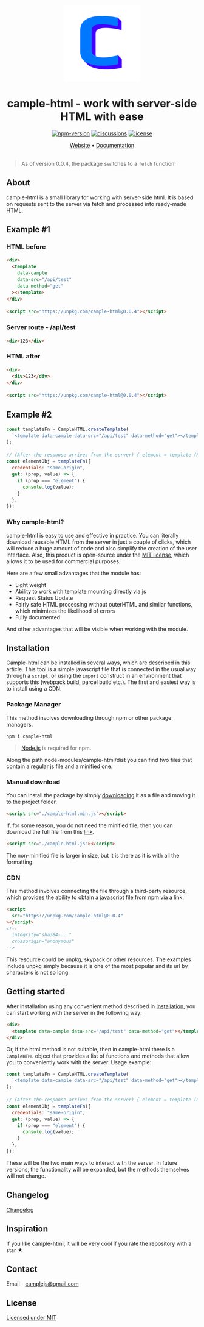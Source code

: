 <p align="center">
    <a href="https://www.npmjs.com/package/cample-html">
        <img width="200" height="200" src="https://github.com/Camplejs/media/blob/main/logo_transparent.png" alt="cample" >
    </a>
</p>
<h1 align="center">cample-html - work with server-side HTML with ease</h1>
<div align="center">

[![npm-version](https://img.shields.io/npm/v/cample-html?logo=npm&color=0183ff&style=for-the-badge)](https://www.npmjs.com/package/cample-html)
[![discussions](https://img.shields.io/badge/discussions-0183ff?style=for-the-badge&logo=github&labelColor=555555)](https://github.com/cample-html/cample-html/discussions)
[![license](https://img.shields.io/badge/MIT-0183ff?style=for-the-badge&label=license&logoColor=FFF&labelColor=555555)](https://github.com/cample-html/cample-html/blob/master/LICENSE)

</div>

<div align="center"><a href="https://cample-html.github.io">Website</a> • <a href="https://cample-html.github.io/#/?id=template">Documentation</a>
</div>
<br/>

> As of version 0.0.4, the package switches to a `fetch` function!

## About

cample-html is a small library for working with server-side html. It is based on requests sent to the server via fetch and processed into ready-made HTML.

## Example #1

### HTML before

```html
<div>
  <template
    data-cample
    data-src="/api/test"
    data-method="get"
  ></template>
</div>

<script src="https://unpkg.com/cample-html@0.0.4"></script>
```

### Server route - /api/test

```html
<div>123</div>
```

### HTML after

```html
<div>
  <div>123</div>
</div>

<script src="https://unpkg.com/cample-html@0.0.4"></script>
```

## Example #2

```javascript
const templateFn = CampleHTML.createTemplate(
  `<template data-cample data-src="/api/test" data-method="get"></template>`
);

// (After the response arrives from the server) { element = template (HTMLTemplateElement type), status = 200 }
const elementObj = templateFn({
  credentials: "same-origin",
  get: (prop, value) => {
    if (prop === "element") {
      console.log(value);
    }
  },
});
```

### Why cample-html?

cample-html is easy to use and effective in practice. You can literally download reusable HTML from the server in just a couple of clicks, which will reduce a huge amount of code and also simplify the creation of the user interface. Also, this product is open-source under the [MIT license](https://github.com/cample-html/cample-html/blob/master/LICENSE), which allows it to be used for commercial purposes.

Here are a few small advantages that the module has:

- Light weight
- Ability to work with template mounting directly via js
- Request Status Update
- Fairly safe HTML processing without outerHTML and similar functions, which minimizes the likelihood of errors
- Fully documented

And other advantages that will be visible when working with the module.

## Installation

Cample-html can be installed in several ways, which are described in this article. This tool is a simple javascript file that is connected in the usual way through a `script`, or using the `import` construct in an environment that supports this (webpack build, parcel build etc.). The first and easiest way is to install using a CDN.

### Package Manager

This method involves downloading through npm or other package managers.

```bash
npm i cample-html
```

> [Node.js](https://nodejs.org) is required for npm.

Along the path node-modules/cample-html/dist you can find two files that contain a regular js file and a minified one.

### Manual download

You can install the package by simply [downloading](https://unpkg.com/cample-html@0.0.4/dist/cample-html.min.js) it as a file and moving it to the project folder.

```html
<script src="./cample-html.min.js"></script>
```

If, for some reason, you do not need the minified file, then you can download the full file from this [link](https://unpkg.com/cample-html@0.0.4/dist/cample-html.js).

```html
<script src="./cample-html.js"></script>
```

The non-minified file is larger in size, but it is there as it is with all the formatting.

### CDN

This method involves connecting the file through a third-party resource, which provides the ability to obtain a javascript file from npm via a link.

```html
<script
  src="https://unpkg.com/cample-html@0.0.4"
></script>
<!--
  integrity="sha384-..."
  crossorigin="anonymous"
-->
```

This resource could be unpkg, skypack or other resources. The examples include unpkg simply because it is one of the most popular and its url by characters is not so long.

## Getting started

After installation using any convenient method described in [Installation](/?id=installation), you can start working with the server in the following way:

```html
<div>
  <template data-cample data-src="/api/test" data-method="get"></template>
</div>
```

Or, if the html method is not suitable, then in cample-html there is a `CampleHTML` object that provides a list of functions and methods that allow you to conveniently work with the server. Usage example:

```javascript
const templateFn = CampleHTML.createTemplate(
  `<template data-cample data-src="/api/test" data-method="get"></template>`
);

// (After the response arrives from the server) { element = template (HTMLTemplateElement type), status = 200 }
const elementObj = templateFn({
  credentials: "same-origin",
  get: (prop, value) => {
    if (prop === "element") {
      console.log(value);
    }
  },
});
```

These will be the two main ways to interact with the server. In future versions, the functionality will be expanded, but the methods themselves will not change.

## Changelog

[Changelog](https://github.com/cample-html/cample-html/releases)

## Inspiration

If you like cample-html, it will be very cool if you rate the repository with a star ★

## Contact

Email - camplejs@gmail.com

## License

[Licensed under MIT](https://github.com/cample-html/cample-html/blob/master/LICENSE)
